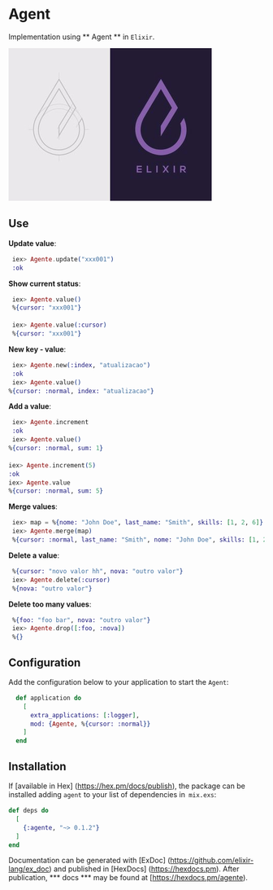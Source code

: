# Agent
Implementation using ** Agent ** in `Elixir`.

![alt-text](elixir_logo2.jpg)

## Use
**Update value**:
```elixir
 iex> Agente.update("xxx001")
 :ok
```
**Show current status**:
```elixir
 iex> Agente.value()
 %{cursor: "xxx001"}

 iex> Agente.value(:cursor)
 %{cursor: "xxx001"}
```
**New key - value**:
```elixir
 iex> Agente.new(:index, "atualizacao")
 :ok
 iex> Agente.value()
%{cursor: :normal, index: "atualizacao"}
```

**Add a value**:
```elixir
 iex> Agente.increment
 :ok
 iex> Agente.value()
%{cursor: :normal, sum: 1}

iex> Agente.increment(5)
:ok
iex> Agente.value
%{cursor: :normal, sum: 5}
```

**Merge values**:
```elixir
 iex> map = %{nome: "John Doe", last_name: "Smith", skills: [1, 2, 6]}
 iex> Agente.merge(map)
 %{cursor: :normal, last_name: "Smith", nome: "John Doe", skills: [1, 2, 6]}
```

**Delete a value**:
```elixir
 %{cursor: "novo valor hh", nova: "outro valor"}
 iex> Agente.delete(:cursor)
 %{nova: "outro valor"}
```

**Delete too many values**:
```elixir
 %{foo: "foo bar", nova: "outro valor"}
 iex> Agente.drop([:foo, :nova])
 %{}
```

## Configuration
Add the configuration below to your application to start the ```Agent```:
```elixir
  def application do
    [
      extra_applications: [:logger],
      mod: {Agente, %{cursor: :normal}}
    ]
  end
```

## Installation

If [available in Hex] (https://hex.pm/docs/publish), the package can be installed
adding `agent` to your list of dependencies in` mix.exs`:

```elixir
def deps do
  [
    {:agente, "~> 0.1.2"}
  ]
end
```

Documentation can be generated with [ExDoc] (https://github.com/elixir-lang/ex_doc)
and published in [HexDocs] (https://hexdocs.pm). After publication, *** docs *** may
be found at [https://hexdocs.pm/agente).

